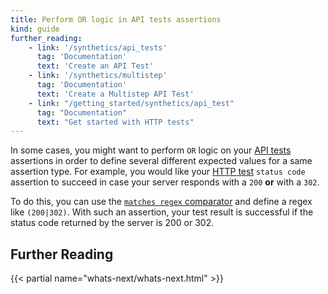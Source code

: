 ```yaml
---
title: Perform OR logic in API tests assertions
kind: guide
further_reading:
    - link: '/synthetics/api_tests'
      tag: 'Documentation'
      text: 'Create an API Test'
    - link: '/synthetics/multistep'
      tag: 'Documentation'
      text: 'Create a Multistep API Test'
    - link: "/getting_started/synthetics/api_test"
      tag: "Documentation"
      text: "Get started with HTTP tests"
---
```


In some cases, you might want to perform `OR` logic on your [API tests][1] assertions in order to define several different expected values for a same assertion type. For example, you would like your [HTTP test][2] `status code` assertion to succeed in case your server responds with a `200` **or** with a `302`.

To do this, you can use the [`matches regex` comparator][3] and define a regex like `(200|302)`. With such an assertion, your test result is successful if the status code returned by the server is 200 or 302.

## Further Reading

{{< partial name="whats-next/whats-next.html" >}}

[1]: /synthetics/api_tests/
[2]: /synthetics/api_tests/http_tests/
[3]: /synthetics/api_tests/http_tests/?tab=requestoptions#define-assertions
